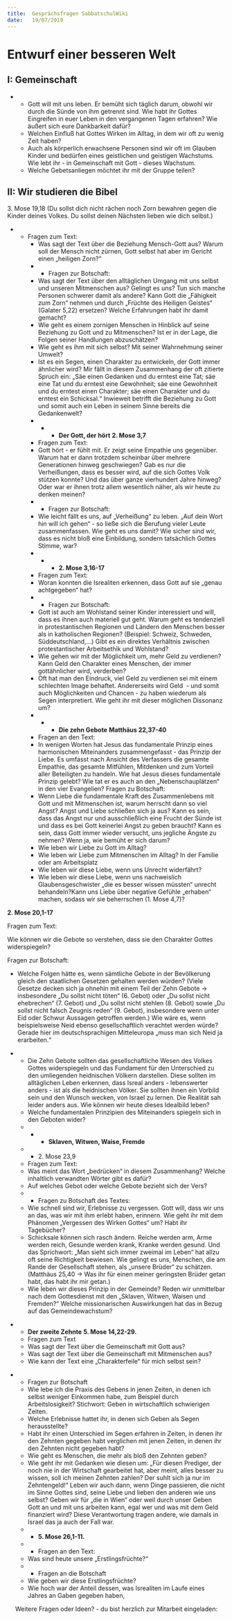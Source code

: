 ```yaml
---
title:  Gesprächsfragen SabbatschulWiki
date:   19/07/2019
---
```


Entwurf einer besseren Welt
===========================

I: Gemeinschaft
---------------

-   -   Gott will mit uns leben. Er bemüht sich täglich darum, obwohl
        wir durch die Sünde von ihm getrennt sind. Wie habt ihr Gottes
        Eingreifen in euer Leben in den vergangenen Tagen erfahren? Wie
        äußert sich eure Dankbarkeit dafür?
    -   Welchen Einfluß hat Gottes Wirken im Alltag, in dem wir oft zu
        wenig Zeit haben?
    -   Auch als körperlich erwachsene Personen sind wir oft im Glauben
        Kinder und bedürfen eines geistlichen und geistigen Wachstums.
        Wie lebt ihr - in Gemeinschaft mit Gott - dieses Wachstum.
    -   Welche Gebetsanliegen möchtet ihr mit der Gruppe teilen?

II: Wir studieren die Bibel
---------------------------

3\. Mose 19,18 (Du sollst dich nicht rächen noch Zorn bewahren gegen die
Kinder deines Volkes. Du sollst deinen Nächsten lieben wie dich selbst.)

-   -   Fragen zum Text:
        -   Was sagt der Text über die Beziehung Mensch-Gott aus? Warum
            soll der Mensch nicht zürnen, Gott selbst hat aber im
            Gericht einen „heiligen Zorn?“
        -   -   Fragen zur Botschaft:
        -   Was sagt der Text über den alltäglichen Umgang mit uns
            selbst und unseren Mitmenschen aus? Gelingt es uns? Tun sich
            manche Personen schwerer damit als andere? Kann Gott die
            „Fähigkeit zum Zorn“ nehmen und durch „Früchte des Heiligen
            Geistes“ (Galater 5,22) ersetzen? Welche Erfahrungen habt
            ihr damit gemacht?
        -   Wie geht es einem zornigen Menschen in Hinblick auf seine
            Beziehung zu Gott und zu Mitmenschen? Ist er in der Lage,
            die Folgen seiner Handlungen abzuschätzen?
        -   Wie geht es ihm mit sich selbst? Mit seiner Wahrnehmung
            seiner Umwelt?
        -   Ist es ein Segen, einen Charakter zu entwickeln, der Gott
            immer ähnlicher wird? Mir fällt in diesem Zusammenhang der
            oft zitierte Spruch ein: „Säe einen Gedanken und du erntest
            eine Tat; säe eine Tat und du erntest eine Gewohnheit; säe
            eine Gewohnheit und du erntest einen Charakter; säe einen
            Charakter und du erntest ein Schicksal.“ Inwieweit betrifft
            die Beziehung zu Gott und somit auch ein Leben in seinem
            Sinne bereits die Gedankenwelt?
        -   -   -   **Der Gott, der hört** **2. Mose 3,7**
        -   Fragen zum Text:
        -   Gott hört - er fühlt mit. Er zeigt seine Empathie uns
            gegenüber. Warum hat er dann trotzdem scheinbar über mehrere
            Generationen hinweg geschwiegen? Gab es nur die
            Verheißungen, dass es besser wird, auf die sich Gottes Volk
            stützen konnte? Und das über ganze vierhundert Jahre hinweg?
            Oder war er ihnen trotz allem wesentlich näher, als wir
            heute zu denken meinen?
        -   -   Fragen zur Botschaft:
        -   Wie leicht fällt es uns, auf „Verheißung“ zu leben. „Auf
            dein Wort hin will ich gehen“ - so ließe sich die Berufung
            vieler Leute zusammenfassen. Wie geht es uns damit? Wie
            sicher sind wir, dass es nicht bloß eine Einbildung, sondern
            tatsächlich Gottes Stimme, war?
        -   -   -   **2. Mose 3,16-17**
        -   Fragen zum Text:
        -   Woran konnten die Isrealiten erkennen, dass Gott auf sie
            „genau achtgegeben“ hat?
        -   -   Fragen zur Botschaft:
        -   Gott ist auch am Wohlstand seiner Kinder interessiert und
            will, dass es ihnen auch materiell gut geht. Warum geht es
            tendenziell in protestantischen Regionen und Ländern den
            Menschen besser als in katholischen Regionen? (Beispiel:
            Schweiz, Schweden, Süddeutschland,…) Gibt es ein direktes
            Verhältnis zwischen protestantischer Arbeitsethik und
            Wohlstand?
        -   Wie gehen wir mit der Möglichkeit um, mehr Geld zu
            verdienen? Kann Geld den Charakter eines Menschen, der immer
            gottähnlicher wird, verderben?
        -   Oft hat man den Eindruck, viel Geld zu verdienen sei mit
            einem schlechten Image behaftet. Andererseits wird Geld  -
            und somit auch Möglichkeiten und Chancen - zu haben wiederum
            als Segen interpretiert. Wie geht ihr mit dieser möglichen
            Dissonanz um?
        -   -   -   **Die zehn Gebote** **Matthäus 22,37-40**
        -   Fragen an den Text:
        -   In wenigen Worten hat Jesus das fundamentale Prinzip eines
            harmonischen Miteinanders zusammengefasst - das Prinzip der
            Liebe. Es umfasst nach Ansicht des Verfassers die gesamte
            Empathie, das gesamte Mitfühlen, Mitdenken und zum Vorteil
            aller Beteiligten zu handeln. Wie hat Jesus dieses
            fundamentale Prinzip gelebt? Wie tat er es auch an den
            „Nebenschauplätzen“ in den vier Evangelien? Fragen zu
            Botschaft:
        -   Wenn Liebe die fundamentale Kraft des Zusammenlebens mit
            Gott und mit Mitmenschen ist, warum herrscht dann so viel
            Angst? Angst und Liebe schließen sich ja aus? Kann es sein,
            dass das Angst nur und ausschließlich eine Frucht der Sünde
            ist und dass es bei Gott keinerlei Angst zu geben braucht?
            Kann es sein, dass Gott immer wieder versucht, uns jegliche
            Ängste zu nehmen? Wenn ja, wie bemüht er sich darum?
        -   Wie leben wir Liebe zu Gott im Alltag?
        -   Wie leben wir Liebe zum Mitmenschen im Alltag? In der
            Familie oder am Arbeitsplatz
        -   Wie leben wir diese Liebe, wenn uns Unrecht widerfährt?
        -   Wie leben wir diese Liebe, wenn uns nachweislich
            Glaubensgeschwister „die es besser wissen müssten“ unrecht
            behandeln?Kann uns Liebe über negative Gefühle „erhaben“
            machen, sodass wir sie beherrschen (1. Mose 4,7)?

**2. Mose 20,1-17**

Fragen zum Text:

Wie können wir die Gebote so verstehen, dass sie den Charakter Gottes
widerspiegeln?

Fragen zur Botschaft:

-   Welche Folgen hätte es, wenn sämtliche Gebote in der Bevölkerung
    gleich den staatlichen Gesetzen gehalten werden würden? (Viele
    Gesetze decken sich ja ohnehin mit einem Teil der Zehn Gebote -&gt;
    insbesondere „Du sollst nicht töten“ (6. Gebot) oder „Du sollst
    nicht ehebrechen“ (7. Gebot) und „Du sollst nicht stehlen (8. Gebot)
    sowie „Du sollst nicht falsch Zeugnis reden“ (9. Gebot),
    insbesondere wenn unter Eid oder Schwur Aussagen getroffen werden.)
    Wie wäre es, wenn beispielsweise Neid ebenso gesellschaftlich
    verachtet werden würde? Gerade hier im deutschsprachigen
    Mitteleuropa „muss man sich Neid ja erarbeiten.“

<!-- -->

-   -   Die Zehn Gebote sollten das gesellschaftliche Wesen des Volkes
        Gottes widerspiegeln und das Fundament für den Unterschied zu
        den umliegenden heidnischen Völkern darstellen. Diese sollten im
        alltäglichen Leben erkennen, dass Isreal anders - lebenswerter
        anders - ist als die heidnischen Völker. Sie sollten ihnen ein
        Vorbild sein und den Wunsch wecken, von Israel zu lernen. Die
        Realität sah leider anders aus. Wie können wir heute dieses
        Idealbild leben?
    -   Welche fundamentalen Prinzipien des Miteinanders spiegeln sich
        in den Geboten wider?
    -   -   -   **Sklaven, Witwen, Waise, Fremde**
    -   -   2\. Mose 23,9
    -   Fragen zum Text:
    -   Was meint das Wort „bedrücken“ in diesem Zusammenhang? Welche
        inhaltlich verwandten Wörter gibt es dafür?
    -   Auf welches Gebot oder welche Gebote bezieht sich der Vers?
    -   -   Fragen zu Botschaft des Textes:
    -   Wie schnell sind wir, Erlebnisse zu vergessen. Gott will, dass
        wir uns an das, was wir mit ihm erlebt haben, erinnern. Wie geht
        ihr mit dem Phänomen „Vergessen des Wirken Gottes“ um? Habt ihr
        Tagebücher?
    -   Schicksale können sich rasch ändern. Reiche werden arm, Arme
        werden reich, Gesunde werden krank, Kranke werden gesund. Und
        das Sprichwort: „Man sieht sich immer zweimal im Leben“ hat
        allzu oft seine Richtigkeit bewiesen. Wie gelingt es uns,
        Menschen, die am Rande der Gesellschaft stehen, als „unsere
        Brüder“ zu schätzen. (Matthäus 25,40 -&gt; Was ihr für einen
        meiner geringsten Brüder getan habt, das habt ihr mir getan.)
    -   Wie leben wir dieses Prinzip in der Gemeinde? Reden wir
        unmittelbar nach dem Gottesdienst mit den „Sklaven, Witwen,
        Waisen und Fremden?“ Welche missionarischen Auswirkungen hat das
        in Bezug auf das Gemeindewachstum?

<!-- -->

-   -   **Der zweite Zehnte** **5. Mose 14,22-29.**
    -   Fragen zum Text
    -   Was sagt der Text über die Gemeinschaft mit Gott aus?
    -   Was sagt der Text über die Gemeinschaft mit Mitmenschen aus?
    -   Wie kann der Text eine „Charakterfeile“ für mich selbst sein?

<!-- -->

-   -   Fragen zur Botschaft
    -   Wie lebe ich die Praxis des Gebens in jenen Zeiten, in denen ich
        selbst weniger Einkommen habe, zum Beispiel durch
        Arbeitslosigkeit? Stichwort: Geben in wirtschaftlich schwierigen
        Zeiten.
    -   Welche Erlebnisse hattet ihr, in denen sich Geben als Segen
        herausstellte?
    -   Habt ihr einen Unterschied im Segen erfahren in Zeiten, in denen
        ihr den Zehnten gegeben habt verglichen mit jenen Zeiten, in
        denen ihr den Zehnten nicht gegeben habt?
    -   Wie geht es Menschen, die mehr als bloß den Zehnten geben?
    -   Wie geht ihr mit Gedanken wie diesen um: „Für diesen Prediger,
        der noch nie in der Wirtschaft gearbeitet hat, aber meint, alles
        besser zu wissen, soll ich meinen Zehnten zahlen? Der suhlt sich
        ja nur im Zehntengeld!“ Leben wir auch dann, wenn Dinge
        passieren, die nicht im Sinne Gottes sind, seine Liebe und
        lieben den anderen wie uns selbst? Geben wir für „die in Wien“
        oder weil durch unser Geben Gott an und mit uns arbeiten kann,
        egal wer und was mit dem Geld finanziert wird? Diese
        Verantwortung tragen andere, wie damals in Israel das ja auch
        der Fall war.
    -   -   **5. Mose 26,1-11.**
    -   -   Fragen an den Text:
    -   Was sind heute unsere „Erstlingsfrüchte?“
    -   -   Fragen an die Botschaft
    -   Wie geben wir diese Erstlingsfrüchte?
    -   Wie hoch war der Anteil dessen, was Isrealiten im Laufe eines
        Jahres an Gaben gegeben haben,

<center>
Weitere Fragen oder Ideen? - du bist herzlich zur Mitarbeit eingeladen:
<https://wiki.sabbatschule.at>

</center>

